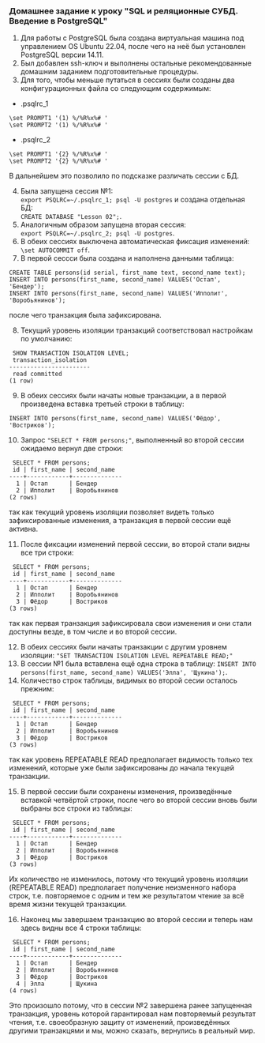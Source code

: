 ### Домашнее задание к уроку "SQL и реляционные СУБД. Введение в PostgreSQL"

1. Для работы с PostgreSQL была создана виртуальная машина под управлением OS Ubuntu 22.04, после чего на неё был установлен PostgreSQL версии 14.11.
2. Был добавлен ssh-ключ и выполнены остальные рекомендованные домашним заданием подготовительные процедуры.
3. Для того, чтобы меньше путаться в сессиях были созданы два конфигурационных файла со следующим содержимым: 
- .psqlrc_1
```
\set PROMPT1 '(1) %/%R%x%# '
\set PROMPT2 '(1) %/%R%x%# '
```
- .psqlrc_2
```
\set PROMPT1 '{2} %/%R%x%# '
\set PROMPT2 '{2} %/%R%x%# '
```
В дальнейшем это позволило по подсказке различать сессии с БД.

4. Была запущена сессия №1: \
`export PSQLRC=~/.psqlrc_1; psql -U postgres` и создана отдельная БД: \
 `CREATE DATABASE "Lesson 02";`.
5. Аналогичным образом запущена вторая сессия: \
 `export PSQLRC=~/.psqlrc_2; psql -U postgres`.
6. В обеих сессиях выключена автоматическая фиксация изменений: `\set AUTOCOMMIT off`.
7. В первой сессси была создана и наполнена данными таблица:
```
CREATE TABLE persons(id serial, first_name text, second_name text); 
INSERT INTO persons(first_name, second_name) VALUES('Остап', 'Бендер'); 
INSERT INTO persons(first_name, second_name) VALUES('Ипполит', 'Воробьянинов'); 
```
после чего транзакция была зафиксирована.

8. Текущий уровень изоляции транзакций соответствовал настройкам по умолчанию:
```
 SHOW TRANSACTION ISOLATION LEVEL;
 transaction_isolation
-----------------------
 read committed
(1 row)
```

9. В обеих сессиях были начаты новые транзакции, а в первой произведена вставка третьей строки в таблицу:
```
INSERT INTO persons(first_name, second_name) VALUES('Фёдор', 'Востриков'); 
```

10. Запрос `"SELECT * FROM persons;"`,  выполненный во второй сессии ожидаемо вернул две строки:
```
 SELECT * FROM persons;
 id | first_name | second_name
----+------------+--------------
  1 | Остап      | Бендер
  2 | Ипполит    | Воробьянинов
(2 rows)
```
так как текущий уровень изоляции позволяет видеть только зафиксированные изменения, а транзакция в первой сессии ещё активна.

11. После фиксации изменений первой сессии, во второй стали видны все три строки:
```
 SELECT * FROM persons;
 id | first_name | second_name
----+------------+--------------
  1 | Остап      | Бендер
  2 | Ипполит    | Воробьянинов
  3 | Фёдор      | Востриков
(3 rows)
```
так как первая транзакция зафиксировала свои изменения и они стали доступны везде, в том числе и во второй сессии.

12. В обеих сессиях были начаты транзакции с другим уровнем изоляции: `"SET TRANSACTION ISOLATION LEVEL REPEATABLE READ;"`
13. В сессии №1 была вставлена ещё одна строка в таблицу: `INSERT INTO persons(first_name, second_name) VALUES('Элла', 'Щукина');`.
14. Количество строк таблицы, видимых во второй сесии осталось прежним:
```
 SELECT * FROM persons;
 id | first_name | second_name
----+------------+--------------
  1 | Остап      | Бендер
  2 | Ипполит    | Воробьянинов
  3 | Фёдор      | Востриков
(3 rows)
```
так как уровень REPEATABLE READ предполагает видимость только тех изменений, которые уже были зафиксированы до начала текущей транзакции.

15. В первой сессии были сохранены изменения, произведённые вставкой четвёртой строки, после чего во второй сессии вновь были выбраны все строки из таблицы:
```
 SELECT * FROM persons;
 id | first_name | second_name
----+------------+--------------
  1 | Остап      | Бендер
  2 | Ипполит    | Воробьянинов
  3 | Фёдор      | Востриков
(3 rows)
```
Их количество не изменилось, потому что текущий уровень изоляции (REPEATABLE READ) предполагает получение неизменного набора строк, т.е. повторяемое с одним и тем же результатом чтение за всё время жизни текущей транзакции. 

16. Наконец мы завершаем транзакцию во второй сессии и теперь нам здесь видны все 4 строки таблицы:
```
 SELECT * FROM persons;
 id | first_name | second_name
----+------------+--------------
  1 | Остап      | Бендер
  2 | Ипполит    | Воробьянинов
  3 | Фёдор      | Востриков
  4 | Элла       | Щукина
(4 rows)
```
Это произошло потому, что в сессии №2 завершена ранее запущенная транзакция, уровень которой гарантировал нам повторяемый результат чтения, т.е. своеобразную защиту от изменений, произведённых другими транзакцями и мы, можно сказать, вернулись в реальный мир.
